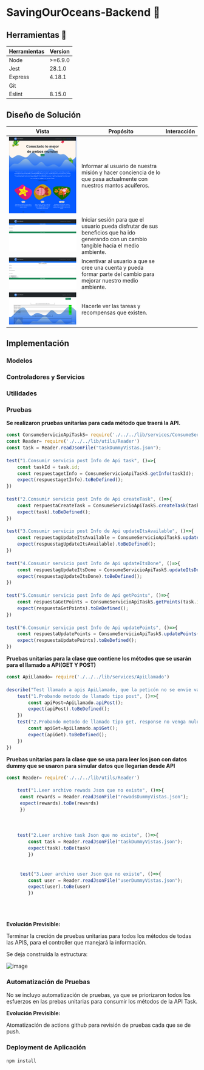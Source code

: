 # SavingOurOceans-Backend 🐳

## Herramientas 🐋

| Herramientas | Version |
| ------------ | ------- |
| Node         | >=6.9.0 |
| Jest         | 28.1.0  |
| Express      | 4.18.1  |
| Git          |         |
| Eslint       | 8.15.0  |

## Diseño de Solución

| Vista                                | Propósito                                                                                                                                 | Interacción |
| ------------------------------------ | ------------------------------------------------------------------------------------------------------------------------------------------ | ------------ |
| ![img](image/README/1652657209202.png) | Informar al usuario de nuestra misión y hacer conciencia de lo que pasa actualmente con nuestros mantos acuíferos.                       |              |
| ![img](image/README/1652657323232.png) | Iniciar sesión para que el usuario pueda disfrutar de sus beneficios que ha ido generando con un cambio tangible hacia el medio ambiente. |              |
| ![img](image/README/1652657333177.png) | Incentivar al usuario a que se cree una cuenta y pueda formar parte del cambio para mejorar nuestro medio ambiente.                        |              |
| ![img](image/README/1652657412122.png) | Hacerle ver las tareas y recompensas que existen.                                                                                          |              |

## Implementación

### Modelos

### Controladores y Servicios

### Utilidades

### Pruebas

__Se realizaron pruebas unitarias para cada método que traerá la API.__

```js
const ConsumeServicioApiTaskS= require('./../../lib/services/ConsumeServicioApiTaskS')
const Reader= require('./../../lib/utils/Reader')
const task = Reader.readJsonFile("taskDummyVistas.json"); 

test("1.Consumir servicio post Info de Api task", ()=>{
    const taskId = task.id;
    const respuestagetInfo = ConsumeServicioApiTaskS.getInfo(taskId);
    expect(respuestagetInfo).toBeDefined();
})

test("2.Consumir servicio post Info de Api createTask", ()=>{ 
    const respuestaCreateTask = ConsumeServicioApiTaskS.createTask(task);
    expect(task).toBeDefined();
})

test("3.Consumir servicio post Info de Api updateItsAvailable", ()=>{ 
    const respuestagUpdateItsAvailable = ConsumeServicioApiTaskS.updateItsAvailable(task.id, task.isAvailable);
    expect(respuestagUpdateItsAvailable).toBeDefined();
})

test("4.Consumir servicio post Info de Api updateItsDone", ()=>{ 
    const respuestagUpdateItsDone = ConsumeServicioApiTaskS.updateItsDone(task.id, task.isDone);
    expect(respuestagUpdateItsDone).toBeDefined();
})

test("5.Consumir servicio post Info de Api getPoints", ()=>{ 
    const respuestaGetPoints = ConsumeServicioApiTaskS.getPoints(task.id);
    expect(respuestaGetPoints).toBeDefined();
})

test("6.Consumir servicio post Info de Api updatePoints", ()=>{ 
    const respuestaUpdatePoints = ConsumeServicioApiTaskS.updatePoints(task.id, task.points);
    expect(respuestaUpdatePoints).toBeDefined();
})


```

__Pruebas unitarias para la clase que contiene los métodos que se usarán para el llamado a API(GET Y POST)__

```js
const ApiLlamado= require('./../../lib/services/ApiLlamado')

describe("Test llamado a apis ApiLlamado, que la peticón no se envie vacía", ()=>{
    test("1.Probando metodo de llamado tipo post", ()=>{   
        const apiPost=ApiLlamado.apiPost();
        expect(apiPost).toBeDefined();
    })  
    test("2.Probando metodo de llamado tipo get, response no venga nulo", ()=>{   
        const apiGet=ApiLlamado.apiGet();
        expect(apiGet).toBeDefined();
    }) 
})
```

__Pruebas unitarias para la clase que se usa para leer los json con datos dummy que se usaron para simular datos que llegarían desde API__

```js
const Reader= require('./../../lib/utils/Reader')

    test("1.Leer archivo rewads Json que no existe", ()=>{
     const rewards = Reader.readJsonFile("rewadsDummyVistas.json"); 
     expect(rewards).toBe(rewards)
     })
  


    test("2.Leer archivo task Json que no existe", ()=>{
        const task = Reader.readJsonFile("taskDummyVistas.json"); 
        expect(task).toBe(task)
        })

           
     test("3.Leer archivo user Json que no existe", ()=>{
        const user = Reader.readJsonFile("userDummyVistas.json"); 
        expect(user).toBe(user)
        })


   
```


__Evolución Previsible:__ 

Terminar la creción de pruebas unitarias para todos los métodos de todas las APIS, para el controller que manejará la información.

Se deja construida la estructura:

![image](https://user-images.githubusercontent.com/99162884/168500007-1c492649-03f5-4c81-b05f-fee09b2120bd.png)




### Automatización de Pruebas

No se incluyo automatización de pruebas, ya que se priorizaron todos los esfuerzos en las prebas unitarias para consumir los métodos de la API Task.

__Evolución Previsible:__ 

Atomatización de actions github para revisión de pruebas cada que se de push.

### Deployment de Aplicación

`npm install`
